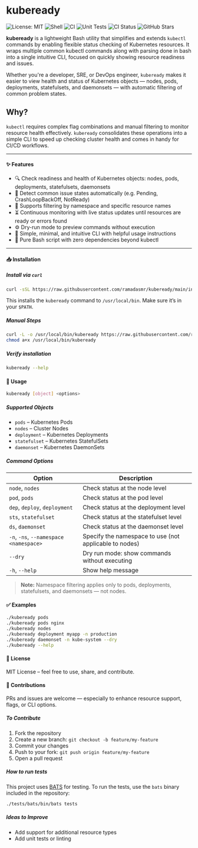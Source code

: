 # kubeready
![License: MIT](https://img.shields.io/badge/License-MIT-blue.svg) ![Shell](https://img.shields.io/badge/Made%20with-Bash-orange.svg) ![CI](https://img.shields.io/badge/CI-GitHub%20Actions-blueviolet) ![Unit Tests](https://img.shields.io/badge/Unit%20Tests-GitHub%20Actions-blueviolet) ![CI Status](https://github.com/ramadasmr/kubeready/actions/workflows/ci.yaml/badge.svg?branch=main) ![GitHub Stars](https://img.shields.io/github/stars/ramadasmr/kubeready?style=social)


**kubeready** is a lightweight Bash utility that simplifies and extends `kubectl` commands by enabling flexible status checking of Kubernetes resources. It wraps multiple common kubectl commands along with parsing done in bash into a single intuitive CLI, focused on quickly showing resource readiness and issues.

Whether you're a developer, SRE, or DevOps engineer, `kubeready` makes it easier to view health and status of Kubernetes objects — nodes, pods, deployments, statefulsets, and daemonsets — with automatic filtering of common problem states.

## Why?

`kubectl` requires complex flag combinations and manual filtering to monitor resource health effectively. `kubeready` consolidates these operations into a simple CLI to speed up checking cluster health and comes in handy for CI/CD workflows.

---

#### ✨ Features

- 🔍 Check readiness and health of Kubernetes objects: nodes, pods, deployments, statefulsets, daemonsets
- 🚦 Detect common issue states automatically (e.g. Pending, CrashLoopBackOff, NotReady)
- 🎯 Supports filtering by namespace and specific resource names
- ⏳ Continuous monitoring with live status updates until resources are ready or errors found
- ⚙️ Dry-run mode to preview commands without execution
- 📖 Simple, minimal, and intuitive CLI with helpful usage instructions
- 🐚 Pure Bash script with zero dependencies beyond kubectl

---

#### 📥 Installation

##### Install via `curl`

```bash
curl -sSL https://raw.githubusercontent.com/ramadasmr/kubeready/main/install.sh | bash
```

This installs the `kubeready` command to `/usr/local/bin`. Make sure it’s in your `$PATH`.

##### Manual Steps

```bash
curl -L -o /usr/local/bin/kubeready https://raw.githubusercontent.com/ramadasmr/kubeready/refs/heads/main/kubeready
chmod a+x /usr/local/bin/kubeready

```

##### Verify installation

```bash
kubeready --help
```


#### 🚀 Usage

```bash
kubeready [object] <options>
```

##### Supported Objects

- `pods` – Kubernetes Pods
- `nodes` – Cluster Nodes
- `deployment` – Kubernetes Deployments
- `statefulset` – Kubernetes StatefulSets
- `daemonset` – Kubernetes DaemonSets

##### Command Options

| Option                         | Description                                                      |
|-------------------------------|------------------------------------------------------------------|
| `node`, `nodes`               | Check status at the node level                                   |
| `pod`, `pods`                 | Check status at the pod level                                    |
| `dep`, `deploy`, `deployment` | Check status at the deployment level                            |
| `sts`, `statefulset`          | Check status at the statefulset level                            |
| `ds`, `daemonset`             | Check status at the daemonset level                              |
| `-n`, `-ns`, `--namespace <namespace>` | Specify the namespace to use (not applicable to nodes)   |
| `--dry`                      | Dry run mode: show commands without executing                    |
| `-h`, `--help`               | Show help message                                                |

> **Note:** Namespace filtering applies only to pods, deployments, statefulsets, and daemonsets — not nodes.

#### ✅ Examples

```bash
./kubeready pods
./kubeready pods nginx
./kubeready nodes
./kubeready deployment myapp -n production
./kubeready daemonset -n kube-system --dry
./kubeready --help
```

#### 📄 License
MIT License – feel free to use, share, and contribute.

#### 🤝 Contributions
PRs and issues are welcome — especially to enhance resource support, flags, or CLI options.

##### To Contribute

1. Fork the repository
2. Create a new branch: `git checkout -b feature/my-feature`
3. Commit your changes
4. Push to your fork: `git push origin feature/my-feature`
5. Open a pull request

##### How to run tests

This project uses [BATS](https://github.com/bats-core/bats-core) for testing.
To run the tests, use the `bats` binary included in the repository:

```bash
./tests/bats/bin/bats tests
```

##### Ideas to Improve
- Add support for additional resource types
- Add unit tests or linting
